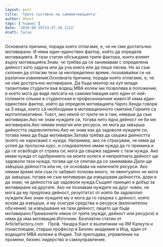 ```yaml
---
layout: post
title: 'Трите съставки на самомотивацията'
author: Ghost
tags: ['huawei']
date: '2019-09-19T23:47:38.121Z'
draft: false
---
```


Основната причина, поради която отлагаме, е, че не сме достатъчно мотивирани. И няма един-единствен фактор, който да определя мотивацията. В тази статия обсъждаме трите фактора, които влияят върху мотивацията.Знам, че трябва да се занимавам с определена дейност като задача или да уча книга или да пиша писма. Но аз съм склонен да отлагам тези за неопределено време, позовавайки се на различни извинения.Основната причина, поради която отлагаме, е, че не сме достатъчно мотивирани. Да бъда ментор на куп млади талантливи студенти във водещ MBA колеж ми позволява в положение, в което мога да видя липсата на самомотивация като един от най-големите спънки в студентския и професионалния живот.И няма един-единствен фактор, който да определя мотивацията.Чарлз Хенди говори за 3 неща, които са необходими в мотивационното смятане.Горните са мултипликативни. Тоест, ако някой от трите не е там, нямаше да съм мотивиран.Ако не знам нуждите си, тогава нито една дейност не би ме мотивирала.Ако нямам енергия или ресурси, не мога да завърша дейността задоволително.Ако не знам как да задоволя нуждите си, тогава няма да бъда мотивиран.Затова трябва да свържа дейността (която не харесвам) с нужда. Например, ако се страхувам, че няма да успея да пропусна курс, и следователно имам нужда да го премина и да се освободя от страха си, мога да свържа задание с тази нужда. Ако имам нужда от одобрението на моите колеги и неприятната дейност ще задоволи тази нужда, тогава ще се опитам да се занимавам.Дали ще завърша дейността или не, се основава на наличните ресурси. Ако нямам време или съм го забавил толкова много, че евентуално не мога да завърша, тогава не съм мотивиран да извършвам дейността, дори и да знам, че дейността ще задоволи нужда.Същият принцип е добър за мотивиране на другите. Ако не познавам нуждите на друг човек, не мога да му предложа дейност, резултатът от която би задоволил нуждите.Ако знам нуждите му и мога да го свържа с дейност, която искам да извърши, и му осигуря средства и ресурси (включително обучение) за извършване на тази дейност, лицето ще бъде мотивирано.Премахнете някое от трите (нужди, дейност или ресурси) и няма да има мотивация.Източник: Безплатни статии от ArticleFactory.com    Проф. Чандра Кант е възпитаник на IIM Калкута и понастоящем, старши професор в Бизнес академия в Инд, един от водещите MBA колежи в Индия. Той преподава, управление на промени, бизнес лидерство и самоуправление.
